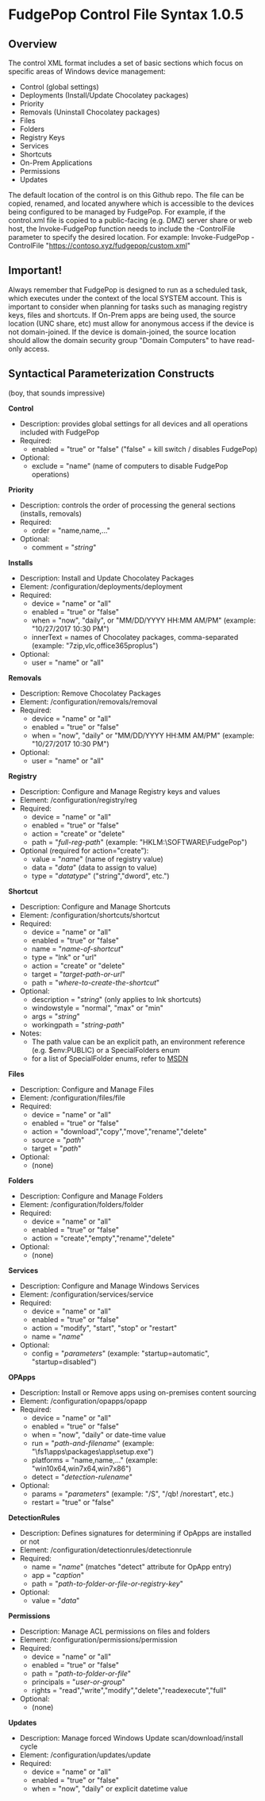 # FudgePop Control File Syntax 1.0.5

## Overview

The control XML format includes a set of basic sections which focus on specific areas of Windows device management:

* Control (global settings)
* Deployments (Install/Update Chocolatey packages)
* Priority
* Removals (Uninstall Chocolatey packages)
* Files
* Folders
* Registry Keys
* Services
* Shortcuts
* On-Prem Applications
* Permissions
* Updates

The default location of the control is on this Github repo.  The file can be copied, renamed, and located anywhere which is accessible to the devices being configured to be managed by FudgePop.  For example, if the control.xml file is copied to a public-facing (e.g. DMZ) server share or web host, the Invoke-FudgePop function needs to include the -ControlFile parameter to specify the desired location.  For example: Invoke-FudgePop -ControlFile "https://contoso.xyz/fudgepop/custom.xml"

## Important!

Always remember that FudgePop is designed to run as a scheduled task, which executes under the context of the local SYSTEM account.  This is important to consider when planning for tasks such as managing registry keys, files and shortcuts.  If On-Prem apps are being used, the source location (UNC share, etc) must allow for anonymous access if the device is not domain-joined.  If the device is domain-joined, the source location should allow the domain security group "Domain Computers" to have read-only access.

## Syntactical Parameterization Constructs

(boy, that sounds impressive)

**Control**

 * Description: provides global settings for all devices and all operations included with FudgePop
 * Required:
   * enabled = "true" or "false" ("false" = kill switch / disables FudgePop)
 * Optional:
   * exclude = "name" (name of computers to disable FudgePop operations)

**Priority**

 * Description: controls the order of processing the general sections (installs, removals)
 * Required:
   * order = "name,name,..."
 * Optional:
   * comment = "_string_"
   
**Installs**

 * Description: Install and Update Chocolatey Packages
 * Element: /configuration/deployments/deployment
 * Required:
   * device = "name" or "all"
   * enabled = "true" or "false"
   * when = "now", "daily", or "MM/DD/YYYY HH:MM AM/PM" (example: "10/27/2017 10:30 PM")
   * innerText = names of Chocolatey packages, comma-separated (example: "7zip,vlc,office365proplus")
 * Optional: 
   * user = "name" or "all"

**Removals**

  * Description: Remove Chocolatey Packages
  * Element: /configuration/removals/removal
  * Required:
    * device = "name" or "all"
    * enabled = "true" or "false"
    * when = "now", "daily" or "MM/DD/YYYY HH:MM AM/PM" (example: "10/27/2017 10:30 PM")
  * Optional: 
    * user = "name" or "all"

**Registry**

  * Description: Configure and Manage Registry keys and values
  * Element: /configuration/registry/reg
  * Required:
    * device = "name" or "all"
    * enabled = "true" or "false"
    * action = "create" or "delete"
    * path = "_full-reg-path_" (example: "HKLM:\SOFTWARE\FudgePop")
  * Optional (required for action="create"):
    * value = "_name_" (name of registry value)
    * data = "_data_" (data to assign to value)
    * type = "_datatype_" ("string","dword", etc.")

**Shortcut**

  * Description: Configure and Manage Shortcuts
  * Element: /configuration/shortcuts/shortcut
  * Required:
    * device = "name" or "all"
    * enabled = "true" or "false"
    * name = "_name-of-shortcut_"
    * type = "lnk" or "url"
    * action = "create" or "delete"
    * target = "_target-path-or-url_"
    * path = "_where-to-create-the-shortcut_"
  * Optional:
    * description = "_string_" (only applies to lnk shortcuts)
    * windowstyle = "normal", "max" or "min"
    * args = "_string_"
    * workingpath = "_string-path_"
  * Notes:
    * The path value can be an explicit path, an environment reference (e.g. $env:PUBLIC) or a SpecialFolders enum
    * for a list of SpecialFolder enums, refer to [MSDN](https://msdn.microsoft.com/en-us/library/system.environment.specialfolder.aspx)
  
**Files**

  * Description: Configure and Manage Files
  * Element: /configuration/files/file
  * Required:
    * device = "name" or "all"
    * enabled = "true" or "false"
    * action = "download","copy","move","rename","delete"
    * source = "_path_"
    * target = "_path_"
  * Optional: 
    * (none)

**Folders**

  * Description: Configure and Manage Folders
  * Element: /configuration/folders/folder
  * Required:
    * device = "name" or "all"
    * enabled = "true" or "false"
    * action = "create","empty","rename","delete"
  * Optional: 
    * (none)
  
**Services**

  * Description: Configure and Manage Windows Services
  * Element: /configuration/services/service
  * Required:
    * device = "name" or "all"
    * enabled = "true" or "false"
    * action = "modify", "start", "stop" or "restart"
    * name = "_name_"
  * Optional:
    * config = "_parameters_" (example: "startup=automatic", "startup=disabled")
  
**OPApps**

  * Description: Install or Remove apps using on-premises content sourcing
  * Element: /configuration/opapps/opapp
  * Required:
    * device = "name" or "all"
    * enabled = "true" or "false"
    * when = "now", "daily" or date-time value
    * run = "_path-and-filename_" (example: "\\fs1\apps\packages\app\setup.exe")
    * platforms = "name,name,..." (example: "win10x64,win7x64,win7x86")
    * detect = "_detection-rulename_"
  * Optional:
    * params = "_parameters_" (example: "/S", "/qb! /norestart", etc.)
    * restart = "true" or "false"

**DetectionRules**

  * Description: Defines signatures for determining if OpApps are installed or not
  * Element: /configuration/detectionrules/detectionrule
  * Required:
    * name = "_name_" (matches "detect" attribute for OpApp entry)
    * app = "_caption_"
    * path = "_path-to-folder-or-file-or-registry-key_"
  * Optional:
    * value = "_data_"

**Permissions**

  * Description: Manage ACL permissions on files and folders
  * Element: /configuration/permissions/permission
  * Required:
    * device = "name" or "all"
    * enabled = "true" or "false"
    * path = "_path-to-folder-or-file_"
    * principals = "_user-or-group_"
    * rights = "read","write","modify","delete","readexecute","full"
  * Optional: 
    * (none)
   
**Updates**

  * Description: Manage forced Windows Update scan/download/install cycle
  * Element: /configuration/updates/update
  * Required: 
    * device = "name" or "all"
    * enabled = "true" or "false"
    * when = "now", "daily" or explicit datetime value
    
